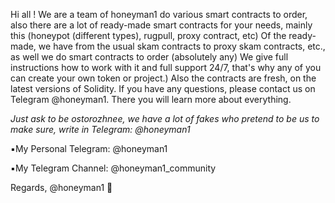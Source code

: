Hi all !
We are a team of honeyman1 do various smart contracts to order, also there are a lot of ready-made smart contracts for your needs, mainly this (honeypot (different types), rugpull, proxy contract, etc)
Of the ready-made, we have from the usual skam contracts to proxy skam contracts, etc., as well we do smart contracts to order (absolutely any)
We give full instructions how to work with it and full support 24/7, that's why any of you can create your own token or project.)
Also the contracts are fresh, on the latest versions of Solidity.
If you have any questions, please contact us on Telegram @honeyman1. There you will learn more about everything.

*Just ask to be ostorozhnee, we have a lot of fakes who pretend to be us to make sure, write in Telegram: @honeyman1*

▪️My Personal Telegram:
@honeyman1

▪️My Telegram Channel: 
@honeyman1_community

Regards, @honeyman1 🖤
